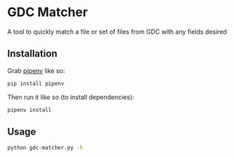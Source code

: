 # GDC Matcher

A tool to quickly match a file or set of files from GDC with any fields desired

## Installation

Grab [pipenv](https://docs.pipenv.org/) like so:

```bash
pip install pipenv
```

Then run it like so (to install dependencies):

```bash
pipenv install
```

## Usage

```bash
python gdc-matcher.py -h
```